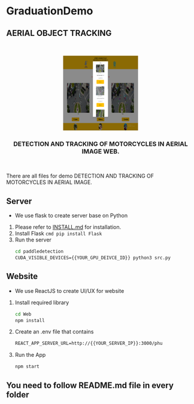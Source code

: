 # GraduationDemo
## AERIAL OBJECT TRACKING

<!-- PROJECT LOGO -->
<br />
<p align="center">
  <a href="https://github.com/phungo1506/Graduation">
    <img src="https://github.com/phungo1506/Graduation/blob/master/Web/public/web.png" alt="Logo" width="200" height="200">
  </a>
  <h3 align="center">DETECTION AND TRACKING OF MOTORCYCLES IN 
AERIAL IMAGE WEB.</h3>
  <p align="center">
    <br />

There are all files for demo DETECTION AND TRACKING OF MOTORCYCLES IN 
AERIAL IMAGE.

## Server

- We use flask to create server base on Python

1. Please refer to [INSTALL.md](https://paddledetection.readthedocs.io/tutorials/GETTING_STARTED.html) for installation.
2. Install Flask
	   ```cmd
	   pip install Flask
	   ```
2. Run the server
	 ```cmd
   cd paddledetection
   CUDA_VISIBLE_DEVICES={{YOUR_GPU_DEIVCE_ID}} python3 src.py

## Website

- We use ReactJS to create UI/UX for website

1. Install required library
	 ```cmd
   cd Web
   npm install
	  ```
2. Create an .env file that contains
   ```cmd
   REACT_APP_SERVER_URL=http://{{YOUR_SERVER_IP}}:3000/phu
   ```
4. Run the App
  	```cmd
   npm start
   ```
## You need to follow README.md file in every folder
